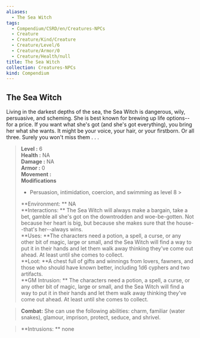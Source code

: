 ```yaml
---
aliases:
  - The Sea Witch
tags:
  - Compendium/CSRD/en/Creatures-NPCs
  - Creature
  - Creature/Kind/Creature
  - Creature/Level/6
  - Creature/Armor/0
  - Creature/Health/null
title: The Sea Witch
collection: Creatures-NPCs
kind: Compendium
---
```

## The Sea Witch  
Living in the darkest depths of the sea, the Sea Witch is dangerous, wily, persuasive, and scheming. She is best known for brewing up life options--for a price. If you want what she's got (and she's got everything), you bring her what she wants. It might be your voice, your hair, or your firstborn. Or all three. Surely you won't miss them . . .  

  
> **Level :** 6  
> **Health :** NA  
> **Damage :** NA  
> **Armor :** 0  
> **Movement :**   
> **Modifications**  
>- Persuasion, intimidation, coercion, and swimming as level 8 >
>  
> **Environment: ** NA  
> **Interactions: ** The Sea Witch will always make a bargain, take a bet, gamble all she's got on the downtrodden and woe-be-gotten. Not because her heart is big, but because she makes sure that the house--that's her--always wins.  
> **Uses: **The characters need a potion, a spell, a curse, or any other bit of magic, large or small, and the Sea Witch will find a way to put it in their hands and let them walk away thinking they've come out ahead. At least until she comes to collect.  
> **Loot: **A chest full of gifts and winnings from lovers, fawners, and those who should have known better, including 1d6 cyphers and two artifacts.  
> **GM Intrusion: ** The characters need a potion, a spell, a curse, or any other bit of magic, large or small, and the Sea Witch will find a way to put it in their hands and let them walk away thinking they've come out ahead. At least until she comes to collect.  

> **Combat:** 
> She can use the following abilities: charm, familiar (water snakes), glamour, imprison, protect, seduce, and shrivel.  
  

> **Intrusions: ** 
> none  
